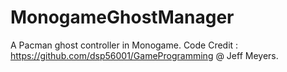 # MonogameGhostManager
A Pacman ghost controller in Monogame.
Code Credit : https://github.com/dsp56001/GameProgramming @ Jeff Meyers.
